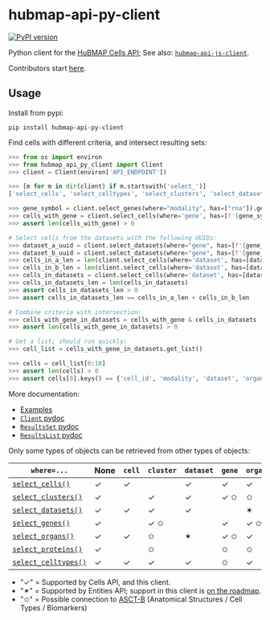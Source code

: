 # hubmap-api-py-client
[![PyPI version](https://badge.fury.io/py/hubmap-api-py-client.svg)](https://pypi.org/project/hubmap-api-py-client/)

Python client for the [HuBMAP Cells API](https://github.com/hubmapconsortium/cross_modality_query);
See also: [`hubmap-api-js-client`](https://github.com/hubmapconsortium/hubmap-api-js-client#readme).

Contributors start [here](https://github.com/hubmapconsortium/hubmap-api-py-client/blob/main/README-contrib.md#readme).

## Usage

Install from pypi:
```
pip install hubmap-api-py-client
```

Find cells with different criteria, and intersect resulting sets:

```python
>>> from os import environ
>>> from hubmap_api_py_client import Client
>>> client = Client(environ['API_ENDPOINT'])

>>> [m for m in dir(client) if m.startswith('select_')]
['select_cells', 'select_celltypes', 'select_clusters', 'select_datasets', 'select_genes', 'select_organs', 'select_proteins']

>>> gene_symbol = client.select_genes(where="modality", has=["rna"]).get_list()[0]['gene_symbol']
>>> cells_with_gene = client.select_cells(where='gene', has=[f'{gene_symbol} > 0.5'], genomic_modality='rna')
>>> assert len(cells_with_gene) > 0

# Select cells from the datasets with the following UUIDs:
>>> dataset_a_uuid = client.select_datasets(where="gene", has=[f'{gene_symbol} > 1'], genomic_modality="rna", min_cell_percentage=0.0).get_list()[0]['uuid']
>>> dataset_b_uuid = client.select_datasets(where="gene", has=[f'{gene_symbol} > 1'], genomic_modality="rna", min_cell_percentage=0.0).get_list()[1]['uuid']
>>> cells_in_a_len = len(client.select_cells(where='dataset', has=[dataset_a_uuid]))
>>> cells_in_b_len = len(client.select_cells(where='dataset', has=[dataset_b_uuid]))
>>> cells_in_datasets = client.select_cells(where='dataset', has=[dataset_a_uuid, dataset_b_uuid])
>>> cells_in_datasets_len = len(cells_in_datasets)
>>> assert cells_in_datasets_len > 0
>>> assert cells_in_datasets_len == cells_in_a_len + cells_in_b_len

# Combine criteria with intersection:
>>> cells_with_gene_in_datasets = cells_with_gene & cells_in_datasets
>>> assert len(cells_with_gene_in_datasets) > 0

# Get a list; should run quickly:
>>> cell_list = cells_with_gene_in_datasets.get_list()

>>> cells = cell_list[0:10]
>>> assert len(cells) > 0
>>> assert cells[0].keys() == {'cell_id', 'modality', 'dataset', 'organ', 'cell_type' ,'clusters'}

```

More documentation:
- [Examples](https://github.com/hubmapconsortium/hubmap-api-py-client/blob/main/examples/)
- [`Client` pydoc](https://github.com/hubmapconsortium/hubmap-api-py-client/blob/main/README-Client.txt)
- [`ResultsSet` pydoc](https://github.com/hubmapconsortium/hubmap-api-py-client/blob/main/README-external.ResultsSet.txt)
- [`ResultsList` pydoc](https://github.com/hubmapconsortium/hubmap-api-py-client/blob/main/README-external.ResultsList.txt)


Only some types of objects can be retrieved from other types of objects:

| `where=...`                                                                                                             | None    | `cell`    | `cluster` | `dataset` | `gene`    | `organ`  | `protein` | `modality` | `celltype` |
|-------------------------------------------------------------------------------------------------------------------------| --------- | --------- | -------- | -------- | --------- | -------- | --------- | --------- | --------- |
| [`select_cells()`](https://github.com/hubmapconsortium/hubmap-api-py-client/blob/main/examples/select_cells.md)         | ✓         | ✓         |          | ✓        | ✓         | ✓        | ✓         | ✓         | ✓       |
| [`select_clusters()`](https://github.com/hubmapconsortium/hubmap-api-py-client/blob/main/examples/select_clusters.md)   | ✓         |           | ✓        | ✓        | ✓ ✩       | ✩        | ✩         |           | ✓       |
| [`select_datasets()`](https://github.com/hubmapconsortium/hubmap-api-py-client/blob/main/examples/select_datasets.md)   | ✓         | ✓         | ✓        | ✓        |           |✶         |           | ✓         | ✓       |
| [`select_genes()`](https://github.com/hubmapconsortium/hubmap-api-py-client/blob/main/examples/select_genes.md)         | ✓         |           | ✓ ✩      |          | ✓         | ✓ ✩      | ✩         |           |         |
| [`select_organs()`](https://github.com/hubmapconsortium/hubmap-api-py-client/blob/main/examples/select_organs.md)       | ✓         | ✓         | ✩        | ✶        | ✓ ✩       | ✓        | ✩         |           | ✓       |
| [`select_proteins()`](https://github.com/hubmapconsortium/hubmap-api-py-client/blob/main/examples/select_organs.md)     | ✓         |           | ✩        |          | ✩         | ✩        |           |           |         |
| [`select_celltypes()`](https://github.com/hubmapconsortium/hubmap-api-py-client/blob/main/examples/select_celltypes.md) | ✓         | ✓         | ✓         | ✓         | ✩         | ✓         |           |           | ✓       |


- "✓" = Supported by Cells API, and this client.
- "✶" = Supported by Entities API; support in this client is [on the roadmap](https://github.com/hubmapconsortium/hubmap-api-py-client/issues/25).
- "✩" = Possible connection to [ASCT-B](https://hubmapconsortium.github.io/ccf-asct-reporter/vis?sheet=all&dataVersion=latest) (Anatomical Structures / Cell Types / Biomarkers)
